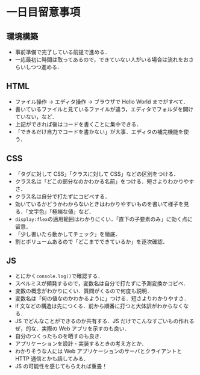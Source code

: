 # 一日目留意事項

## 環境構築

- 事前準備で完了している前提で進める．
- 一応最初に時間は取ってあるので，できていない人がいる場合は流れをおさらいしつつ進める．

## HTML

- ファイル操作 -> エディタ操作 -> ブラウザで Hello World までがすべて．
- 書いているファイルと見ているファイルが違う，エディタでフォルダを開けていない，など．
- 上記ができれば後はコードを書くことに集中できる．
- 「できるだけ自力でコードを書かない」が大事．エディタの補完機能を使う．

## CSS

- 「タグに対して CSS」「クラスに対して CSS」などの区別をつける．
- クラス名は「どこの部分なのかわかる名前」をつける．短さよりわかりやすさ．
- クラス名は自分で打たずにコピペする．
- 効いているかどうかわからないときはわかりやすいものを書いて様子を見る．「文字色」「極端な値」など．
- `display:flex`の適用範囲はわかりにくい．「直下の子要素のみ」に効く点に留意．
- 「少し書いたら動かしてチェック」を徹底．
- 割とボリュームあるので「どこまでできているか」を逐次確認．

## JS

- とにかく`console.log()`で確認する．
- スペルミスが頻発するので，変数名は自分で打たずに予測変換かコピペ．
- 変数の概念がわかりにくい．質問がくるので何度も説明．
- 変数名は「何の値なのかわかるように」つける．短さよりわかりやすさ．
- if 文などの構造は先につくる．前から順番に打つと大体訳がわからなくなる．
- JS でどんなことができるのか共有する．JS だけでこんなすごいもの作れるぜ，的な．実際の Web アプリを示すのも良い．
- 自分のつくったものを晒すのも良き．
- アプリケーションを設計・実装するときの考え方とか．
- わかりそうな人には Web アプリケーションのサーバとクライアントと HTTP 通信とかも話してみる．
- JS の可能性を感じてもらえれば重畳！
